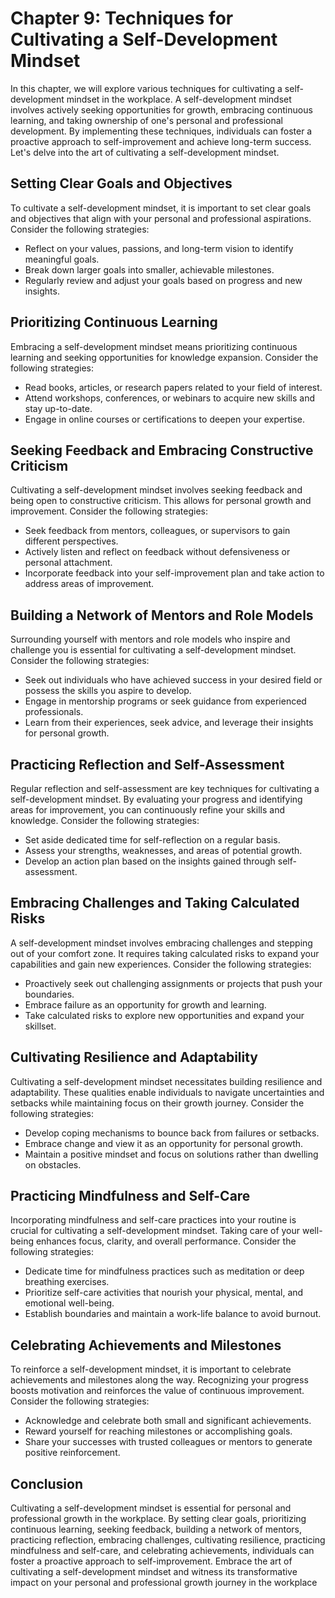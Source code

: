Chapter 9: Techniques for Cultivating a Self-Development Mindset
================================================================

In this chapter, we will explore various techniques for cultivating a self-development mindset in the workplace. A self-development mindset involves actively seeking opportunities for growth, embracing continuous learning, and taking ownership of one's personal and professional development. By implementing these techniques, individuals can foster a proactive approach to self-improvement and achieve long-term success. Let's delve into the art of cultivating a self-development mindset.

Setting Clear Goals and Objectives
----------------------------------

To cultivate a self-development mindset, it is important to set clear goals and objectives that align with your personal and professional aspirations. Consider the following strategies:

* Reflect on your values, passions, and long-term vision to identify meaningful goals.
* Break down larger goals into smaller, achievable milestones.
* Regularly review and adjust your goals based on progress and new insights.

Prioritizing Continuous Learning
--------------------------------

Embracing a self-development mindset means prioritizing continuous learning and seeking opportunities for knowledge expansion. Consider the following strategies:

* Read books, articles, or research papers related to your field of interest.
* Attend workshops, conferences, or webinars to acquire new skills and stay up-to-date.
* Engage in online courses or certifications to deepen your expertise.

Seeking Feedback and Embracing Constructive Criticism
-----------------------------------------------------

Cultivating a self-development mindset involves seeking feedback and being open to constructive criticism. This allows for personal growth and improvement. Consider the following strategies:

* Seek feedback from mentors, colleagues, or supervisors to gain different perspectives.
* Actively listen and reflect on feedback without defensiveness or personal attachment.
* Incorporate feedback into your self-improvement plan and take action to address areas of improvement.

Building a Network of Mentors and Role Models
---------------------------------------------

Surrounding yourself with mentors and role models who inspire and challenge you is essential for cultivating a self-development mindset. Consider the following strategies:

* Seek out individuals who have achieved success in your desired field or possess the skills you aspire to develop.
* Engage in mentorship programs or seek guidance from experienced professionals.
* Learn from their experiences, seek advice, and leverage their insights for personal growth.

Practicing Reflection and Self-Assessment
-----------------------------------------

Regular reflection and self-assessment are key techniques for cultivating a self-development mindset. By evaluating your progress and identifying areas for improvement, you can continuously refine your skills and knowledge. Consider the following strategies:

* Set aside dedicated time for self-reflection on a regular basis.
* Assess your strengths, weaknesses, and areas of potential growth.
* Develop an action plan based on the insights gained through self-assessment.

Embracing Challenges and Taking Calculated Risks
------------------------------------------------

A self-development mindset involves embracing challenges and stepping out of your comfort zone. It requires taking calculated risks to expand your capabilities and gain new experiences. Consider the following strategies:

* Proactively seek out challenging assignments or projects that push your boundaries.
* Embrace failure as an opportunity for growth and learning.
* Take calculated risks to explore new opportunities and expand your skillset.

Cultivating Resilience and Adaptability
---------------------------------------

Cultivating a self-development mindset necessitates building resilience and adaptability. These qualities enable individuals to navigate uncertainties and setbacks while maintaining focus on their growth journey. Consider the following strategies:

* Develop coping mechanisms to bounce back from failures or setbacks.
* Embrace change and view it as an opportunity for personal growth.
* Maintain a positive mindset and focus on solutions rather than dwelling on obstacles.

Practicing Mindfulness and Self-Care
------------------------------------

Incorporating mindfulness and self-care practices into your routine is crucial for cultivating a self-development mindset. Taking care of your well-being enhances focus, clarity, and overall performance. Consider the following strategies:

* Dedicate time for mindfulness practices such as meditation or deep breathing exercises.
* Prioritize self-care activities that nourish your physical, mental, and emotional well-being.
* Establish boundaries and maintain a work-life balance to avoid burnout.

Celebrating Achievements and Milestones
---------------------------------------

To reinforce a self-development mindset, it is important to celebrate achievements and milestones along the way. Recognizing your progress boosts motivation and reinforces the value of continuous improvement. Consider the following strategies:

* Acknowledge and celebrate both small and significant achievements.
* Reward yourself for reaching milestones or accomplishing goals.
* Share your successes with trusted colleagues or mentors to generate positive reinforcement.

Conclusion
----------

Cultivating a self-development mindset is essential for personal and professional growth in the workplace. By setting clear goals, prioritizing continuous learning, seeking feedback, building a network of mentors, practicing reflection, embracing challenges, cultivating resilience, practicing mindfulness and self-care, and celebrating achievements, individuals can foster a proactive approach to self-improvement. Embrace the art of cultivating a self-development mindset and witness its transformative impact on your personal and professional growth journey in the workplace
